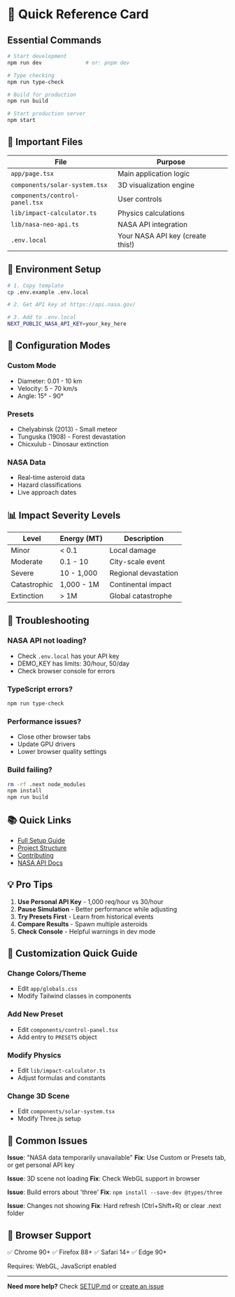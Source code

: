 # 🚀 Quick Reference Card

## Essential Commands

```bash
# Start development
npm run dev              # or: pnpm dev

# Type checking
npm run type-check

# Build for production
npm run build

# Start production server
npm start
```

## 📂 Important Files

| File | Purpose |
|------|---------|
| `app/page.tsx` | Main application logic |
| `components/solar-system.tsx` | 3D visualization engine |
| `components/control-panel.tsx` | User controls |
| `lib/impact-calculator.ts` | Physics calculations |
| `lib/nasa-neo-api.ts` | NASA API integration |
| `.env.local` | Your NASA API key (create this!) |

## 🔑 Environment Setup

```bash
# 1. Copy template
cp .env.example .env.local

# 2. Get API key at https://api.nasa.gov/

# 3. Add to .env.local
NEXT_PUBLIC_NASA_API_KEY=your_key_here
```

## 🎯 Configuration Modes

### Custom Mode
- Diameter: 0.01 - 10 km
- Velocity: 5 - 70 km/s  
- Angle: 15° - 90°

### Presets
- Chelyabinsk (2013) - Small meteor
- Tunguska (1908) - Forest devastation
- Chicxulub - Dinosaur extinction

### NASA Data
- Real-time asteroid data
- Hazard classifications
- Live approach dates

## 📊 Impact Severity Levels

| Level | Energy (MT) | Description |
|-------|-------------|-------------|
| Minor | < 0.1 | Local damage |
| Moderate | 0.1 - 10 | City-scale event |
| Severe | 10 - 1,000 | Regional devastation |
| Catastrophic | 1,000 - 1M | Continental impact |
| Extinction | > 1M | Global catastrophe |

## 🔧 Troubleshooting

### NASA API not loading?
- Check `.env.local` has your API key
- DEMO_KEY has limits: 30/hour, 50/day
- Check browser console for errors

### TypeScript errors?
```bash
npm run type-check
```

### Performance issues?
- Close other browser tabs
- Update GPU drivers
- Lower browser quality settings

### Build failing?
```bash
rm -rf .next node_modules
npm install
npm run build
```

## 📚 Quick Links

- [Full Setup Guide](SETUP.md)
- [Project Structure](PROJECT_STRUCTURE.md)
- [Contributing](CONTRIBUTING.md)
- [NASA API Docs](https://api.nasa.gov/)

## 💡 Pro Tips

1. **Use Personal API Key** - 1,000 req/hour vs 30/hour
2. **Pause Simulation** - Better performance while adjusting
3. **Try Presets First** - Learn from historical events
4. **Compare Results** - Spawn multiple asteroids
5. **Check Console** - Helpful warnings in dev mode

## 🎨 Customization Quick Guide

### Change Colors/Theme
- Edit `app/globals.css`
- Modify Tailwind classes in components

### Add New Preset
- Edit `components/control-panel.tsx`
- Add entry to `PRESETS` object

### Modify Physics
- Edit `lib/impact-calculator.ts`
- Adjust formulas and constants

### Change 3D Scene
- Edit `components/solar-system.tsx`
- Modify Three.js setup

## 🐛 Common Issues

**Issue**: "NASA data temporarily unavailable"
**Fix**: Use Custom or Presets tab, or get personal API key

**Issue**: 3D scene not loading
**Fix**: Check WebGL support in browser

**Issue**: Build errors about 'three'
**Fix**: `npm install --save-dev @types/three`

**Issue**: Changes not showing
**Fix**: Hard refresh (Ctrl+Shift+R) or clear .next folder

## 📱 Browser Support

✅ Chrome 90+
✅ Firefox 88+
✅ Safari 14+
✅ Edge 90+

Requires: WebGL, JavaScript enabled

---

**Need more help?** Check [SETUP.md](SETUP.md) or [create an issue](../../issues)
